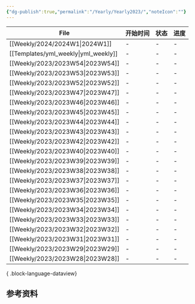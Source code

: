 ```yaml
---
{"dg-publish":true,"permalink":"/Yearly/Yearly2023/","noteIcon":""}
---
```



| File                                    | 开始时间 | 状态 | 进度 |
| --------------------------------------- | ---- | -- | -- |
| [[Weekly/2024/2024W1\|2024W1]]       | \-   | \- | \- |
| [[Templates/yml_weekly\|yml_weekly]] | \-   | \- | \- |
| [[Weekly/2023/2023W54\|2023W54]]     | \-   | \- | \- |
| [[Weekly/2023/2023W53\|2023W53]]     | \-   | \- | \- |
| [[Weekly/2023/2023W52\|2023W52]]     | \-   | \- | \- |
| [[Weekly/2023/2023W47\|2023W47]]     | \-   | \- | \- |
| [[Weekly/2023/2023W46\|2023W46]]     | \-   | \- | \- |
| [[Weekly/2023/2023W45\|2023W45]]     | \-   | \- | \- |
| [[Weekly/2023/2023W44\|2023W44]]     | \-   | \- | \- |
| [[Weekly/2023/2023W43\|2023W43]]     | \-   | \- | \- |
| [[Weekly/2023/2023W42\|2023W42]]     | \-   | \- | \- |
| [[Weekly/2023/2023W40\|2023W40]]     | \-   | \- | \- |
| [[Weekly/2023/2023W39\|2023W39]]     | \-   | \- | \- |
| [[Weekly/2023/2023W38\|2023W38]]     | \-   | \- | \- |
| [[Weekly/2023/2023W37\|2023W37]]     | \-   | \- | \- |
| [[Weekly/2023/2023W36\|2023W36]]     | \-   | \- | \- |
| [[Weekly/2023/2023W35\|2023W35]]     | \-   | \- | \- |
| [[Weekly/2023/2023W34\|2023W34]]     | \-   | \- | \- |
| [[Weekly/2023/2023W33\|2023W33]]     | \-   | \- | \- |
| [[Weekly/2023/2023W32\|2023W32]]     | \-   | \- | \- |
| [[Weekly/2023/2023W31\|2023W31]]     | \-   | \- | \- |
| [[Weekly/2023/2023W29\|2023W29]]     | \-   | \- | \- |
| [[Weekly/2023/2023W28\|2023W28]]     | \-   | \- | \- |

{ .block-language-dataview}


## 参考资料